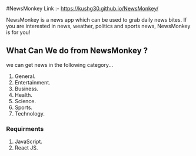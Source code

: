 #NewsMonkey
Link :-
https://kushg30.github.io/NewsMonkey/

NewsMonkey is a news app which can be used to grab daily news bites.
If you are interested in news, weather, politics and sports news, NewsMonkey is for you!

## What Can We do from NewsMonkey ?
we can get news in the following category...
1) General.
2) Entertainment.
3) Business.
4) Health.
5) Science.
6) Sports.
7) Technology.

### Requirments

1) JavaScript.
2) React JS.
